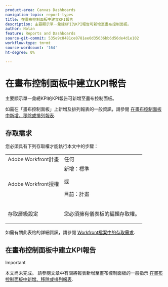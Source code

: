 ```yaml
---
product-area: Canvas Dashboards
navigation-topic: report-types
title: 在畫布控制面板中建立KPI報告
description: 主要顯示單一彙總KPI的KPI報告可新增至畫布控制面板。
author: Nolan
feature: Reports and Dashboards
source-git-commit: 535e9c8481ce0781ee0d35636bb6d56de4d1e102
workflow-type: tm+mt
source-wordcount: '164'
ht-degree: 0%

---
```


# 在畫布控制面板中建立KPI報告

主要顯示單一彙總KPI的KPI報告可新增至畫布控制面板。

如需在「畫布控制面板」上新增及排列報表的一般資訊，請參閱 [在畫布控制面板中新增、移除或排列報表](/help/quicksilver/reports-and-dashboards/canvas-dashboards/manage-canvas-dashboards/add-remove-arrange-reports.md).

## 存取需求

您必須具有下列存取權才能執行本文中的步驟：

<table style="table-layout:auto"> 
 <col> 
 <col> 
 <tbody> 
  <tr> 
   <td role="rowheader">Adobe Workfront計畫</td> 
   <td>任何</td> 
  </tr> 
  <tr> 
   <td role="rowheader">Adobe Workfront授權</td> 
   <td>新增：標準
   <p>或</p>
   <p>目前：計畫</p></td> 
  </tr> 
  <tr> 
   <td role="rowheader">存取層級設定</td> 
   <td> <p>您必須擁有儀表板的編輯存取權。</p></td> 
  </tr> 
 </tbody> 
</table>

如需有關此表格的詳細資訊，請參閱 [Workfront檔案中的存取需求](/help/quicksilver/administration-and-setup/add-users/access-levels-and-object-permissions/access-level-requirements-in-documentation.md).

## 在畫布控制面板中建立KPI報告

>[!IMPORTANT]
>
>本文尚未完成。 請參閱文章中有關將報表新增至畫布控制面板的一般指示 [在畫布控制面板中新增、移除或排列報表](/help/quicksilver/reports-and-dashboards/canvas-dashboards/manage-canvas-dashboards/add-remove-arrange-reports.md).

